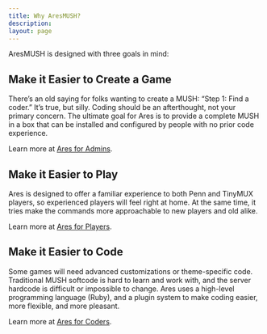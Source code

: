 ```yaml
---
title: Why AresMUSH?
description:
layout: page
---
```


AresMUSH is designed with three goals in mind:

## Make it Easier to Create a Game

There’s an old saying for folks wanting to create a MUSH: “Step 1: Find a coder.” It’s true, but silly. Coding should be an afterthought, not your primary concern. The ultimate goal for Ares is to provide a complete MUSH in a box that can be installed and configured by people with no prior code experience.

Learn more at [Ares for Admins](/features/ares-for-admins).

## Make it Easier to Play

Ares is designed to offer a familiar experience to both Penn and TinyMUX players, so experienced players will feel right at home. At the same time, it tries make the commands more approachable to new players and old alike.

Learn more at [Ares for Players](/features/ares-for-players).

## Make it Easier to Code

Some games will need advanced customizations or theme-specific code. Traditional MUSH softcode is hard to learn and work with, and the server hardcode is difficult or impossible to change. Ares uses a high-level programming language (Ruby), and a plugin system to make coding easier, more flexible, and more pleasant.

Learn more at [Ares for Coders](/features/ares-for-coders).